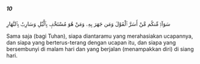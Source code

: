##### 10

<span class="ayah">سَوَآءٌۭ مِّنكُم مَّنْ أَسَرَّ ٱلْقَوْلَ وَمَن جَهَرَ بِهِۦ وَمَنْ هُوَ مُسْتَخْفٍۭ بِٱلَّيْلِ وَسَارِبٌۢ بِٱلنَّهَارِ</span>

<span class="ayah_translation">Sama saja (bagi Tuhan), siapa diantaramu yang merahasiakan ucapannya, dan siapa yang berterus-terang dengan ucapan itu, dan siapa yang bersembunyi di malam hari dan yang berjalan (menampakkan diri) di siang hari.</span>
